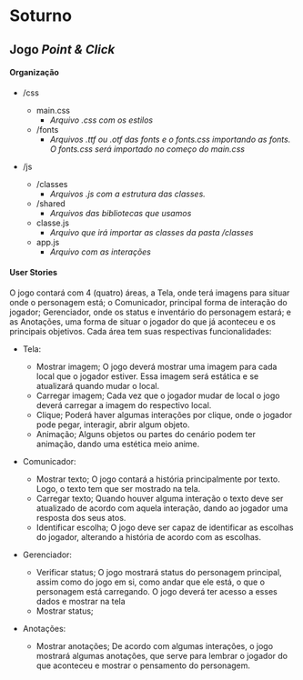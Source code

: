 # Soturno
Jogo _Point & Click_
-----------------------

#### Organização

* /css
	- main.css     
		+ *Arquivo .css com os estilos*
	- /fonts       
		+ *Arquivos .ttf ou .otf das fonts e o fonts.css importando as fonts. O fonts.css será importado no começo do main.css*

* /js
	- /classes      
		+ *Arquivos .js com a estrutura das classes.*
	- /shared     
		+ *Arquivos das bibliotecas que usamos*
	- classe.js       
		+ *Arquivo que irá importar as classes da pasta /classes*
	- app.js     
		+ *Arquivo com as interações*



#### User Stories

O jogo contará com 4 (quatro) áreas, a Tela, onde terá imagens para situar onde o personagem está; o Comunicador, principal forma de interação do jogador; Gerenciador, onde os status e inventário do personagem estará; e as Anotações, uma forma de situar o jogador do que já aconteceu e os principais objetivos. Cada área tem suas respectivas funcionalidades:

* Tela:
	- Mostrar imagem;
		O jogo deverá mostrar uma imagem para cada local que o jogador estiver. Essa imagem será estática e se atualizará quando mudar o local.
	- Carregar imagem;
		Cada vez que o jogador mudar de local o jogo deverá carregar a imagem do respectivo local.
	- Clique;
		Poderá haver algumas interações por clique, onde o jogador pode pegar, interagir, abrir algum objeto.
	- Animação;
		Alguns objetos ou partes do cenário podem ter animação, dando uma estética meio anime.
* Comunicador:
	- Mostrar texto;
		O jogo contará a história principalmente por texto. Logo, o texto tem que ser mostrado na tela.
	- Carregar texto;
		Quando houver alguma interação o texto deve ser atualizado de acordo com aquela interação, dando ao jogador uma resposta dos seus atos.
	- Identificar escolha;
		O jogo deve ser capaz de identificar as escolhas do jogador, alterando a história de acordo com as escolhas.
* Gerenciador:
	- Verificar status;
        O jogo mostrará status do personagem principal, assim como do jogo em si, como andar que ele está, o que o personagem está carregando. O jogo deverá ter acesso a esses dados e mostrar na tela
	- Mostrar status;
         
* Anotações:
	- Mostrar anotações;
        De acordo com algumas interações, o jogo mostrará algumas anotações, que serve para lembrar o jogador do que aconteceu e mostrar o pensamento do personagem. 
